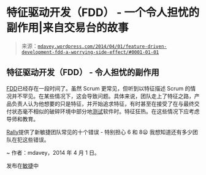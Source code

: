 <!--yml

分类：未分类

日期：2024 年 5 月 18 日 05:52:09

-->

# 特征驱动开发（FDD） - 一个令人担忧的副作用|来自交易台的故事

> 来源：[`mdavey.wordpress.com/2014/04/01/feature-driven-development-fdd-a-worrying-side-effect/#0001-01-01`](https://mdavey.wordpress.com/2014/04/01/feature-driven-development-fdd-a-worrying-side-effect/#0001-01-01)

## 特征驱动开发（FDD） - 令人担忧的副作用

[FDD](http://en.wikipedia.org/wiki/Feature-driven_development)已经存在一段时间了。虽然 Scrum 更常见，但听到以特征描述 Scrum 的情况并不罕见。在某些情况下，这会导致问题。具体来说，团队走上了特征之路，产品负责人认为他想要的只是特征，并开始追求特征，有时甚至在接受了在与最终交付状态毫不相似的破碎环境中部分地[测试](http://blogs.lmax.com/staff-blogs/2014/04/testinglmax-time-travel-tardis/)软件时。特征狂热。在这些情况下应考虑导师和教育。

[Rally](https://help.rallydev.com/top-10-mistakes-teams)提供了新敏捷团队常见的十个错误 - 特别担心 6 和 8😦 我想知道还有多少团队在犯这些错误。

~ 作者：mdavey，2014 年 4 月 1 日。

发布在[敏捷](https://mdavey.wordpress.com/category/agile/)中
